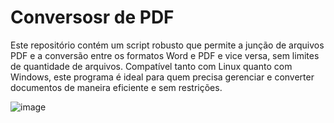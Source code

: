 # Conversosr de PDF

Este repositório contém um script robusto que permite a junção de arquivos PDF e a conversão entre os formatos Word e PDF e vice versa, sem limites de quantidade de arquivos. Compatível tanto com Linux quanto com Windows, este programa é ideal para quem precisa gerenciar e converter documentos de maneira eficiente e sem restrições.


![image](https://github.com/handlersyss/Mega_PDF/assets/169811777/62fb8aca-f8d3-4d16-aa33-9637874cb015)

